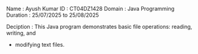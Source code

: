 Name : Ayush Kumar
ID : CT04DZ1428
Domain : Java Programming
Duration : 25/07/2025 to 25/08/2025

Deciption : This Java program demonstrates basic file operations: reading, writing, and
 * modifying text files.
